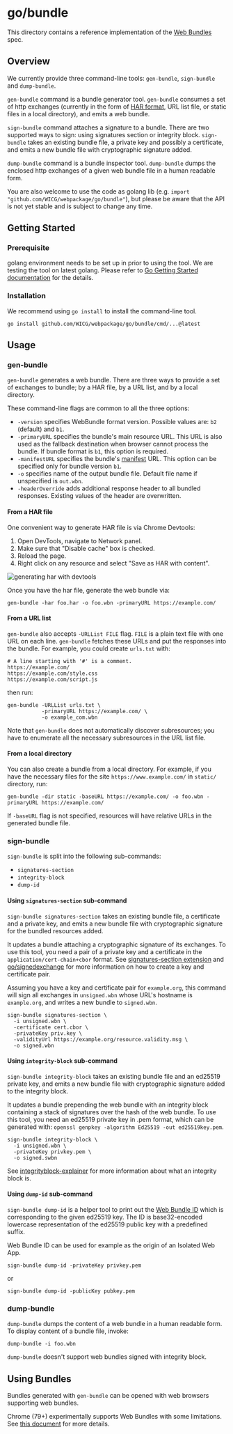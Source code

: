 # go/bundle

This directory contains a reference implementation of the
[Web Bundles](https://wicg.github.io/webpackage/draft-yasskin-wpack-bundled-exchanges.html)
spec.

## Overview

We currently provide three command-line tools: `gen-bundle`, `sign-bundle` and
`dump-bundle`.

`gen-bundle` command is a bundle generator tool. `gen-bundle` consumes a set of
http exchanges (currently in the form of
[HAR format](https://w3c.github.io/web-performance/specs/HAR/Overview.html), URL
list file, or static files in a local directory), and emits a web bundle.

`sign-bundle` command attaches a signature to a bundle. There are two supported
ways to sign: using signatures section or integrity block. `sign-bundle` takes
an existing bundle file, a private key and possibly a certificate, and emits a
new bundle file with cryptographic signature added.

`dump-bundle` command is a bundle inspector tool. `dump-bundle` dumps the
enclosed http exchanges of a given web bundle file in a human readable form.

You are also welcome to use the code as golang lib (e.g.
`import "github.com/WICG/webpackage/go/bundle"`), but please be aware that the
API is not yet stable and is subject to change any time.

## Getting Started

### Prerequisite

golang environment needs to be set up in prior to using the tool. We are testing
the tool on latest golang. Please refer to
[Go Getting Started documentation](https://golang.org/doc/install) for the
details.

### Installation

We recommend using `go install` to install the command-line tool.

```
go install github.com/WICG/webpackage/go/bundle/cmd/...@latest
```

## Usage

### gen-bundle

`gen-bundle` generates a web bundle. There are three ways to provide a set of
exchanges to bundle; by a HAR file, by a URL list, and by a local directory.

These command-line flags are common to all the three options:

- `-version` specifies WebBundle format version. Possible values are: `b2`
  (default) and `b1`.
- `-primaryURL` specifies the bundle's main resource URL. This URL is also used
  as the fallback destination when browser cannot process the bundle. If bundle
  format is `b1`, this option is required.
- `-manifestURL` specifies the bundle's
  [manifest](https://www.w3.org/TR/appmanifest/) URL. This option can be
  specified only for bundle version `b1`.
- `-o` specifies name of the output bundle file. Default file name if
  unspecified is `out.wbn`.
- `-headerOverride` adds additional response header to all bundled responses.
  Existing values of the header are overwritten.

#### From a HAR file

One convenient way to generate HAR file is via Chrome Devtools:

1. Open DevTools, navigate to Network panel.
2. Make sure that "Disable cache" box is checked.
3. Reload the page.
4. Right click on any resource and select "Save as HAR with content".

![generating har with devtools](https://raw.githubusercontent.com/WICG/webpackage/main/go/bundle/har-devtools.png)

Once you have the har file, generate the web bundle via:

```
gen-bundle -har foo.har -o foo.wbn -primaryURL https://example.com/
```

#### From a URL list

`gen-bundle` also accepts `-URLList FILE` flag. `FILE` is a plain text file with
one URL on each line. `gen-bundle` fetches these URLs and put the responses into
the bundle. For example, you could create `urls.txt` with:

```
# A line starting with '#' is a comment.
https://example.com/
https://example.com/style.css
https://example.com/script.js
```

then run:

```
gen-bundle -URLList urls.txt \
           -primaryURL https://example.com/ \
           -o example_com.wbn
```

Note that `gen-bundle` does not automatically discover subresources; you have to
enumerate all the necessary subresources in the URL list file.

#### From a local directory

You can also create a bundle from a local directory. For example, if you have
the necessary files for the site `https://www.example.com/` in `static/`
directory, run:

```
gen-bundle -dir static -baseURL https://example.com/ -o foo.wbn -primaryURL https://example.com/
```

If `-baseURL` flag is not specified, resources will have relative URLs in the
generated bundle file.

### sign-bundle

`sign-bundle` is split into the following sub-commands:

- `signatures-section`
- `integrity-block`
- `dump-id`

#### Using `signatures-section` sub-command

`sign-bundle signatures-section` takes an existing bundle file, a certificate
and a private key, and emits a new bundle file with cryptographic signature for
the bundled resources added.

It updates a bundle attaching a cryptographic signature of its exchanges. To use
this tool, you need a pair of a private key and a certificate in the
`application/cert-chain+cbor` format. See
[signatures-section extension](../../extensions/signatures-section.md) and
[go/signedexchange](../signedexchange/README.md) for more information on how to
create a key and certificate pair.

Assuming you have a key and certificate pair for `example.org`, this command
will sign all exchanges in `unsigned.wbn` whose URL's hostname is `example.org`,
and writes a new bundle to `signed.wbn`.

```
sign-bundle signatures-section \
  -i unsigned.wbn \
  -certificate cert.cbor \
  -privateKey priv.key \
  -validityUrl https://example.org/resource.validity.msg \
  -o signed.wbn
```

#### Using `integrity-block` sub-command

`sign-bundle integrity-block` takes an existing bundle file and an ed25519
private key, and emits a new bundle file with cryptographic signature added to
the integrity block.

It updates a bundle prepending the web bundle with an integrity block containing
a stack of signatures over the hash of the web bundle. To use this tool, you
need an ed25519 private key in .pem format, which can be generated with:
`openssl genpkey -algorithm Ed25519 -out ed25519key.pem`.

```
sign-bundle integrity-block \
  -i unsigned.wbn \
  -privateKey privkey.pem \
  -o signed.swbn
```

See [integrityblock-explainer](../../explainers/integrity-signature.md) for more
information about what an integrity block is.

#### Using `dump-id` sub-command

`sign-bundle dump-id` is a helper tool to print out the
[Web Bundle ID](https://github.com/WICG/isolated-web-apps/blob/main/Scheme.md#signed-web-bundle-ids)
which is corresponding to the given ed25519 key. The ID is
base32-encoded lowercase representation of the ed25519 public key with a
predefined suffix.

Web Bundle ID can be used for example as the origin of an Isolated Web App.

```
sign-bundle dump-id -privateKey privkey.pem
```
or
```
sign-bundle dump-id -publicKey pubkey.pem
```
### dump-bundle

`dump-bundle` dumps the content of a web bundle in a human readable form. To
display content of a bundle file, invoke:

```
dump-bundle -i foo.wbn
```

`dump-bundle` doesn't support web bundles signed with integrity block.

## Using Bundles

Bundles generated with `gen-bundle` can be opened with web browsers supporting
web bundles.

Chrome (79+) experimentally supports Web Bundles with some limitations. See
[this document](https://chromium.googlesource.com/chromium/src/+/refs/heads/master/content/browser/web_package/using_web_bundles.md)
for more details.
